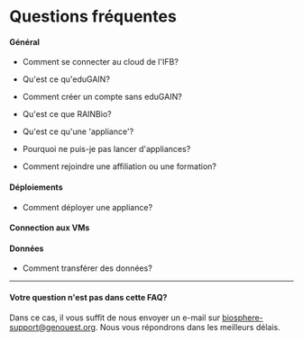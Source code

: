 Questions fréquentes
================================================================================

#### Général
- Comment se connecter au cloud de l'IFB?
>

- Qu'est ce qu'eduGAIN?
>

- Comment créer un compte sans eduGAIN?
>

- Qu'est ce que RAINBio?
>

- Qu'est ce qu'une 'appliance'?
>

- Pourquoi ne puis-je pas lancer d'appliances?
>

- Comment rejoindre une affiliation ou une formation?
>

#### Déploiements
- Comment déployer une appliance?
>

#### Connection aux VMs

#### Données
- Comment transférer des données?
>

-----------
#### Votre question n'est pas dans cette FAQ?
Dans ce cas, il vous suffit de nous envoyer un e-mail sur [biosphere-support@genouest.org](mailto:biosphere-support@genouest.org). Nous vous répondrons dans les meilleurs délais. 